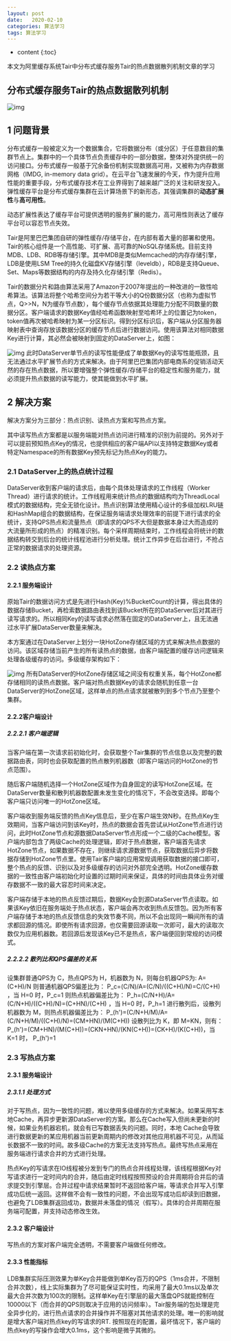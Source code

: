 ```yaml
---
layout: post
date:   2020-02-10
categories: 算法学习  
tags: 算法学习
---
```


* content
{:toc}


本文为阿里缓存系统Tair中分布式缓存服务Tair的热点数据散列机制文章的学习

## 分布式缓存服务Tair的热点数据散列机制



![img](https://xuzuguang.men/images/posts/rd1.png)

## 1 问题背景

分布式缓存一般被定义为一个数据集合，它将数据分布（或分区）于任意数目的集群节点上。集群中的一个具体节点负责缓存中的一部分数据，整体对外提供统一的访问接口。分布式缓存一般基于冗余备份机制实现数据高可用，又被称为内存数据网格（IMDG, in-memory data grid）。在云平台飞速发展的今天，作为提升应用性能的重要手段，分布式缓存技术在工业界得到了越来越广泛的关注和研发投入。弹性缓存平台是分布式缓存集群在云计算场景下的新形态，其强调集群的**动态扩展性**与**高可用性**。

动态扩展性表达了缓存平台可提供透明的服务扩展的能力，高可用性则表达了缓存平台可以容忍节点失效。

Tair是阿里巴巴集团自研的弹性缓存/存储平台，在内部有着大量的部署和使用。Tair的核心组件是一个高性能、可扩展、高可靠的NoSQL存储系统。目前支持MDB、LDB、RDB等存储引擎。其中MDB是类似Memcached的内存存储引擎，LDB是使用LSM Tree的持久化磁盘KV存储引擎（leveldb），RDB是支持Queue、Set、Maps等数据结构的内存及持久化存储引擎（Redis）。

Tair的数据分片和路由算法采用了Amazon于2007年提出的一种改进的一致性哈希算法。该算法将整个哈希空间分为若干等大小的Q份数据分区（也称为虚拟节点，Q>>N，N为缓存节点数），每个缓存节点依据其处理能力分配不同数量的数据分区。客户端请求的数据Key值经哈希函数映射至哈希环上的位置记为token，token值再次被哈希映射为某一分区标识。得到分区标识后，客户端从分区服务器映射表中查询存放该数据分区的缓存节点后进行数据访问。使用该算法对相同数据Key进行计算，其必然会被映射到固定的DataServer上，如图：

![img](https://xuzuguang.men/images/posts/rd2.png)
此时DataServer单节点的读写性能便成了单数据Key的读写性能瓶颈，且无法通过水平扩展节点的方式来解决。由于阿里巴巴集团内部电商系的促销活动天然的存在热点数据，所以要增强整个弹性缓存/存储平台的稳定性和服务能力，就必须提升热点数据的读写能力，使其能做到水平扩展。

## 2 解决方案

解决方案分为三部分：热点识别、读热点方案和写热点方案。

其中读写热点方案都是以服务端能对热点访问进行精准的识别为前提的。另外对于可以提前预知热点Key的情况，也提供相应的客户端API以支持特定数据Key或者特定Namespace的所有数据Key预先标记为热点Key的能力。

### 2.1 DataServer上的热点统计过程

DataServer收到客户端的请求后，由每个具体处理请求的工作线程（Worker Thread）进行请求的统计。工作线程用来统计热点的数据结构均为ThreadLocal模式的数据结构，完全无锁化设计。热点识别算法使用精心设计的多级加权LRU链和HashMap组合的数据结构，在保证服务端请求处理效率的前提下进行请求的全统计，支持QPS热点和流量热点（即请求的QPS不大但是数据本身过大而造成的大流量所形成的热点）的精准识别。每个采样周期结束时，工作线程会将统计的数据结构转交到后台的统计线程池进行分析处理。统计工作异步在后台进行，不抢占正常的数据请求的处理资源。

### 2.2 读热点方案

#### 2.2.1 服务端设计

原始Tair的数据访问方式是先进行Hash(Key)%BucketCount的计算，得出具体的数据存储Bucket，再检索数据路由表找到该Bucket所在的DataServer后对其进行读写请求的。所以相同Key的读写请求必然落在固定的DataServer上，且无法通过水平扩展DataServer数量来解决。

本方案通过在DataServer上划分一块HotZone存储区域的方式来解决热点数据的访问。该区域存储当前产生的所有读热点的数据，由客户端配置的缓存访问逻辑来处理各级缓存的访问。多级缓存架构如下：

![img](https://xuzuguang.men/images/posts/rd4.png)
所有DataServer的HotZone存储区域之间没有权重关系，每个HotZone都存储相同的读热点数据。客户端对热点数据Key的请求会随机到任意一台DataServer的HotZone区域，这样单点的热点请求就被散列到多个节点乃至整个集群。

#### 2.2.2客户端设计

##### 2.2.2.1 客户端逻辑

当客户端在第一次请求前初始化时，会获取整个Tair集群的节点信息以及完整的数据路由表，同时也会获取配置的热点散列机器数（即客户端访问的HotZone的节点范围）。

随后客户端随机选择一个HotZone区域作为自身固定的读写HotZone区域。在DataServer数量和散列机器数配置未发生变化的情况下，不会改变选择。即每个客户端只访问唯一的HotZone区域。

客户端收到服务端反馈的热点Key信息后，至少在客户端生效N秒。在热点Key生效期间，当客户端访问到该Key时，热点的数据会首先尝试从HotZone节点进行访问，此时HotZone节点和源数据DataServer节点形成一个二级的Cache模型。客户端内部包含了两级Cache的处理逻辑，即对于热点数据，客户端首先请求HotZone节点，如果数据不存在，则继续请求源数据节点，获取数据后异步将数据存储到HotZone节点里。使用Tair客户端的应用常规调用获取数据的接口即可，整个热点的反馈、识别以及对多级缓存的访问对外部完全透明。HotZone缓存数据的一致性由客户端初始化时设置的过期时间来保证，具体的时间由具体业务对缓存数据不一致的最大容忍时间来决定。

客户端存储于本地的热点反馈过期后，数据Key会到源DataServer节点读取。如果该Key依旧在服务端处于热点状态，客户端会再次收到热点反馈包。因为所有客户端存储于本地的热点反馈信息的失效节奏不同，所以不会出现同一瞬间所有的请求都回源的情况。即使所有请求回源，也仅需要回源读取一次即可，最大的读取次数仅为应用机器数。若回源后发现该Key已不是热点，客户端便回到常规的访问模式。

##### 2.2.2.2 散列比和QPS偏差的关系

设集群普通QPS为 C，热点QPS为 H，机器数为 N，则每台机器QPS为:
		A=(C+H)/N
则普通机器QPS偏差比为：
		P_c=(C/N)/A=(C/N)/((C+H)/N)=C/(C+H) ，当 H=0 时，P_c=1
则热点机器偏差比为：
		P_h=(C/N+H)/A=(C/N+H)/((C+H)/N)=(C+HN)/(C+H) ，当 H=0 时，P_h=1
进行散列后，设散列机器数为 M，则热点机器偏差比为：
		P_(h')=(C/N+H/M)/A=(C/N+H/M)/((C+H)/N)=(CM+HN)/(M(C+H))
设散列比为 K，即 M=KN，则有：
		P_(h')=(CM+HN)/(M(C+H))=(CKN+HN)/(KN(C+H))=(CK+H)/(K(C+H))，当 K=1 时， P_(h')=1

### 2.3 写热点方案

#### 2.3.1 服务端设计

##### 2.3.1.1 处理方式

对于写热点，因为一致性的问题，难以使用多级缓存的方式来解决。如果采用写本地Cache，再异步更新源DataServer的方案。那么在Cache写入但尚未更新的时候，如果业务机器宕机，就会有已写数据丢失的问题。同时，本地 Cache会导致进行数据更新的某应用机器当前更新周期内的修改对其他应用机器不可见，从而延长数据不一致的时间。故多级Cache的方案无法支持写热点。最终写热点采用在服务端进行请求合并的方式进行处理。

热点Key的写请求在IO线程被分发到专门的热点合并线程处理，该线程根据Key对写请求进行一定时间内的合并，随后由定时线程按照预设的合并周期将合并后的请求提交到引擎层。合并过程中请求结果暂时不返回给客户端，等请求合并写入引擎成功后统一返回。这样做不会有一致性的问题，不会出现写成功后却读到旧数据，也避免了LDB集群返回成功，数据并未落盘的情况（假写）。具体的合并周期在服务端可配置，并支持动态修改生效。

#### 2.3.2 客户端设计

写热点的方案对客户端完全透明，不需要客户端做任何修改。

#### 2.3.3 性能指标

LDB集群实际压测效果为单Key合并能做到单Key百万的QPS（1ms合并，不限制合并次数），线上实际集群为了尽可能保证实时性，均采用了最大0.1ms以及单次最大合并次数为100次的限制。这样单Key在引擎层的最大落盘QPS就能控制在10000以下（而合并的QPS则取决于应用的访问频率）。Tair服务端的包处理是完全异步化的，进行热点请求的合并操作并不阻塞对其他请求的处理。唯一的影响就是增大客户端对热点key的写请求的RT. 按照现在的配置，最坏情况下，客户端的热点key的写操作会增大0.1ms，这个影响是微乎其微的。